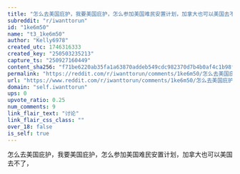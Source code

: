 ```yaml
---
title: "怎么去美国庇护，我要美国庇护，怎么参加美国难民安置计划，加拿大也可以美国去不了，"
subreddit: "r/iwanttorun"
id: "1ke6m50"
name: "t3_1ke6m50"
author: "Kelly6978"
created_utc: 1746316333
created_key: "250503235213"
capture_ts: "250927160449"
content_sha256: "f71be6220ab35fa1a63870addeb549cdc982370d7b4b0af4c1b98f987e9ba733"
permalink: "https://reddit.com/r/iwanttorun/comments/1ke6m50/怎么去美国庇护我要美国庇护怎么参加美国难民安置计划加拿大也可以美国去不了/"
url: "https://www.reddit.com/r/iwanttorun/comments/1ke6m50/怎么去美国庇护我要美国庇护怎么参加美国难民安置计划加拿大也可以美国去不了/"
domain: "self.iwanttorun"
ups: 0
upvote_ratio: 0.25
num_comments: 9
link_flair_text: "讨论"
link_flair_css_class: ""
over_18: false
is_self: true
---
```


怎么去美国庇护，我要美国庇护，怎么参加美国难民安置计划，加拿大也可以美国去不了，
